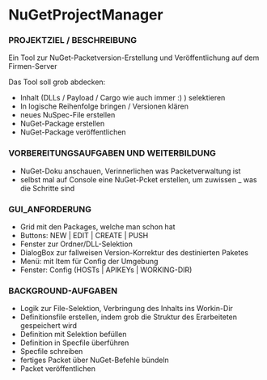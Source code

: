 # NuGetProjectManager

### PROJEKTZIEL / BESCHREIBUNG ###

Ein Tool zur NuGet-Packetversion-Erstellung und Veröffentlichung auf dem Firmen-Server

Das Tool soll grob abdecken:
- Inhalt (DLLs / Payload / Cargo wie auch immer :) ) selektieren
- In logische Reihenfolge bringen / Versionen klären
- neues NuSpec-File erstellen
- NuGet-Package erstellen
- NuGet-Package veröffentlichen

### VORBEREITUNGSAUFGABEN UND WEITERBILDUNG ###
- NuGet-Doku anschauen, Verinnerlichen was Packetverwaltung ist
- selbst mal auf Console eine NuGet-Pcket erstellen, um zuwissen _ was die Schritte sind

### GUI_ANFORDERUNG ###
- Grid mit den Packages, welche man schon hat
- Buttons: NEW | EDIT | CREATE | PUSH
- Fenster zur Ordner/DLL-Selektion
- DialogBox zur fallweisen Version-Korrektur des destinierten Paketes
- Menü: mit Item für Config der Umgebung
- Fenster: Config (HOSTs | APIKEYs | WORKING-DIR)

### BACKGROUND-AUFGABEN ###
- Logik zur File-Selektion, Verbringung des Inhalts ins Workin-Dir
- Definitionsfile erstellen, indem grob die Struktur des Erarbeiteten gespeichert wird
- Definition mit Selektion befüllen
- Definition in Specfile überführen
- Specfile schreiben
- fertiges Packet über NuGet-Befehle bündeln
- Packet veröffentlichen
